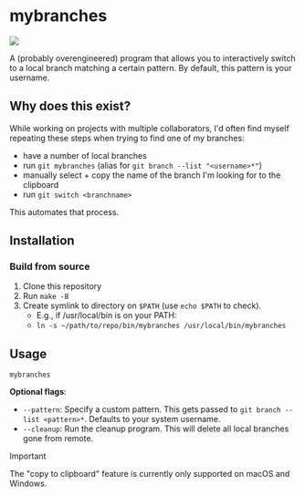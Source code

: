 # mybranches

![](https://github.com/user-attachments/assets/f2efa29f-0017-49a5-8917-f27bc0cc7b9d)

A (probably overengineered) program that allows you to interactively switch to a local branch matching a certain pattern. By default, this pattern is your username.

## Why does this exist?

While working on projects with multiple collaborators, I'd often find myself repeating these steps when trying to find one of my branches:

- have a number of local branches
- run `git mybranches` (alias for `git branch --list "<username>*"`)
- manually select + copy the name of the branch I'm looking for to the clipboard
- run `git switch <branchname>`

This automates that process.

## Installation
### Build from source
1. Clone this repository
2. Run `make -B`
3. Create symlink to directory on `$PATH` (use `echo $PATH` to check). 
    - E.g., if /usr/local/bin is on your PATH:
    - `ln -s ~/path/to/repo/bin/mybranches /usr/local/bin/mybranches`

## Usage
```
mybranches
```

**Optional flags**:
- `--pattern`: Specify a custom pattern. This gets passed to `git branch --list <pattern>*`. Defaults to your system username.
- `--cleanup`: Run the cleanup program. This will delete all local branches gone from remote.

> [!IMPORTANT]
> The "copy to clipboard" feature is currently only supported on macOS and Windows.
